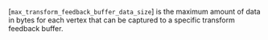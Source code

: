 [`max_transform_feedback_buffer_data_size`] is the maximum amount of data
in bytes for each vertex that can be captured to a specific transform
feedback buffer.